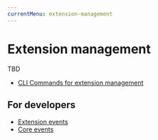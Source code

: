 ```yaml
---
currentMenu: extension-management
---
```

# Extension management

TBD

- [CLI Commands for extension management](ExtensionCommands.md)

## For developers

- [Extension events](Dev/ExtensionEvents.md)
- [Core events](Dev/CoreEvents.md)
